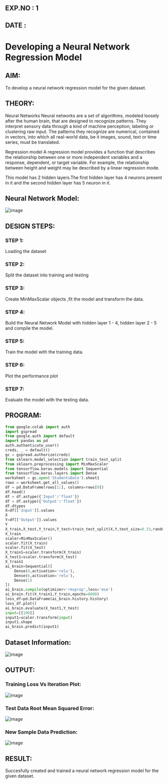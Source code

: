 ## EXP.NO : 1 
## DATE :

# Developing a Neural Network Regression Model

## AIM:

To develop a neural network regression model for the given dataset.

## THEORY:

Neural Networks
Neural networks are a set of algorithms, modeled loosely after the human brain, that are designed to recognize patterns. They interpret sensory data through a kind of machine perception, labeling or clustering raw input. The patterns they recognize are numerical, contained in vectors, into which all real-world data, be it images, sound, text or time series, must be translated.

Regression model
A regression model provides a function that describes the relationship between one or more independent variables and a response, dependent, or target variable. For example, the relationship between height and weight may be described by a linear regression mode.

This model has 2 hidden layers.The first hidden layer has 4 neurons present in it and the second hidden layer has 5 neuron in it. 

## Neural Network Model:

![image](https://user-images.githubusercontent.com/75234912/187115465-d378ac90-b968-4c35-9a3a-aa043eff4b71.png)


## DESIGN STEPS:

### STEP 1:

Loading the dataset

### STEP 2:

Split the dataset into training and testing

### STEP 3:

Create MinMaxScalar objects ,fit the model and transform the data.

### STEP 4:

Build the Neural Network Model with hidden layer 1 - 4, hidden layer 2 - 5 and compile the model.

### STEP 5:

Train the model with the training data.

### STEP 6:

Plot the performance plot

### STEP 7:

Evaluate the model with the testing data.

## PROGRAM:
```python
from google.colab import auth
import gspread
from google.auth import default
import pandas as pd
auth.authenticate_user()
creds, _ = default()
gc = gspread.authorize(creds)
from sklearn.model_selection import train_test_split
from sklearn.preprocessing import MinMaxScaler
from tensorflow.keras.models import Sequential
from tensorflow.keras.layers import Dense
worksheet = gc.open('StudentsData').sheet1
rows = worksheet.get_all_values()
df = pd.DataFrame(rows[1:], columns=rows[0])
df.head()
df = df.astype({'Input':'float'})
df = df.astype({'Output':'float'})
df.dtypes
X=df[['Input']].values
X
Y=df[['Output']].values
Y
X_train,X_test,Y_train,Y_test=train_test_split(X,Y,test_size=0.33,random_state=50)
X_train
scaler=MinMaxScaler()
scaler.fit(X_train)
scaler.fit(X_test)
X_train1=scaler.transform(X_train)
X_test1=scaler.transform(X_test)
X_train1
ai_brain=Sequential([
    Dense(4,activation='relu'),
    Dense(6,activation='relu'),
    Dense(1)
])
ai_brain.compile(optimizer='rmsprop',loss='mse')
ai_brain.fit(X_train1,Y_train,epochs=8000)
loss_df=pd.DataFrame(ai_brain.history.history)
loss_df.plot()
ai_brain.evaluate(X_test1,Y_test)
input=[[100]]
input1=scaler.transform(input)
input1.shape
ai_brain.predict(input1)
```
## Dataset Information:

![image](https://user-images.githubusercontent.com/75234912/187115909-4710bbb2-19a3-49ab-9c2e-40877951e8aa.png)


## OUTPUT:

### Training Loss Vs Iteration Plot:

![image](https://user-images.githubusercontent.com/75234912/187117284-9250fd59-a2d2-4b6a-a121-5aac1229e78d.png)


### Test Data Root Mean Squared Error:

![image](https://user-images.githubusercontent.com/75234912/187118218-0353c6a4-75ea-49a9-b458-6af202e70a34.png)


### New Sample Data Prediction:

![image](https://user-images.githubusercontent.com/75234912/187118473-40610946-a689-416b-9f9c-bb01c701f544.png)

## RESULT:

Succesfully created and trained a neural network regression model for the given dataset.
